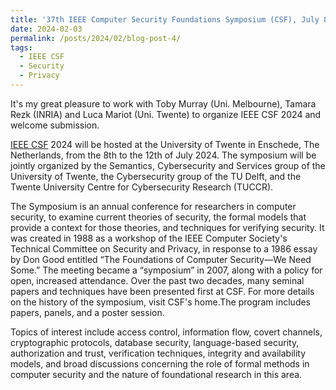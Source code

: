 ```yaml
---
title: '37th IEEE Computer Security Foundations Symposium (CSF), July 8-12, 2024 - Enschede, The Netherlands'
date: 2024-02-03
permalink: /posts/2024/02/blog-post-4/
tags:
  - IEEE CSF
  - Security
  - Privacy
---
```


It's my great pleasure to work with Toby Murray  (Uni. Melbourne), Tamara Rezk (INRIA) and Luca Mariot (Uni. Twente) to organize IEEE CSF 2024 and welcome submission. 

[IEEE CSF](https://csf2024.ieee-security.org/) 2024 will be hosted at the University of Twente in Enschede, The Netherlands, from the 8th to the 12th of July 2024. The symposium will be jointly organized by the Semantics, Cybersecurity and Services group of the University of Twente, the Cybersecurity group of the TU Delft, and the Twente University Centre for Cybersecurity Research (TUCCR).

The Symposium is an annual conference for researchers in computer security, to examine current theories of security, the formal models that provide a context for those theories, and techniques for verifying security. It was created in 1988 as a workshop of the IEEE Computer Society's Technical Committee on Security and Privacy, in response to a 1986 essay by Don Good entitled “The Foundations of Computer Security—We Need Some.” The meeting became a “symposium” in 2007, along with a policy for open, increased attendance. Over the past two decades, many seminal papers and techniques have been presented first at CSF. For more details on the history of the symposium, visit CSF's home.The program includes papers, panels, and a poster session. 

Topics of interest include access control, information flow, covert channels, cryptographic protocols, database security, language-based security, authorization and trust, verification techniques, integrity and availability models, and broad discussions concerning the role of formal methods in computer security and the nature of foundational research in this area.
